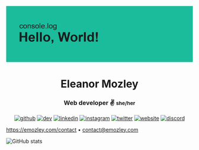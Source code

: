 <div align="center">
  
<img src='/assets/index.png' />
 
# Eleanor Mozley

### Web developer ✌ <small>she/her</small>

[<img src='https://cdn.jsdelivr.net/npm/simple-icons@3.0.1/icons/github.svg' alt='github' height='40'>](https://github.com/emozley)  [<img src='https://cdn.jsdelivr.net/npm/simple-icons@3.0.1/icons/dev-dot-to.svg' alt='dev' height='40'>](https://dev.to/emozley)  [<img src='https://cdn.jsdelivr.net/npm/simple-icons@3.0.1/icons/linkedin.svg' alt='linkedin' height='40'>](https://www.linkedin.com/in/emozley/)  [<img src='https://cdn.jsdelivr.net/npm/simple-icons@3.0.1/icons/instagram.svg' alt='instagram' height='40'>](https://www.instagram.com/eleanor_mozley/)  [<img src='https://cdn.jsdelivr.net/npm/simple-icons@3.0.1/icons/twitter.svg' alt='twitter' height='40'>](https://twitter.com/emozley_)  [<img src='https://cdn.jsdelivr.net/npm/simple-icons@3.0.1/icons/icloud.svg' alt='website' height='40'>](https://emozley.com)  [<img src='https://cdn.jsdelivr.net/npm/simple-icons@3.0.1/icons/discord.svg' alt='discord' height='40'>](https://discord.com/users/340861504255557634)

</div>

https://emozley.com/contact • [contact@emozley.com](mailto:contact@emozley.com)

![GitHub stats](https://github-readme-stats.vercel.app/api?username=emozley&show_icons=true)  
